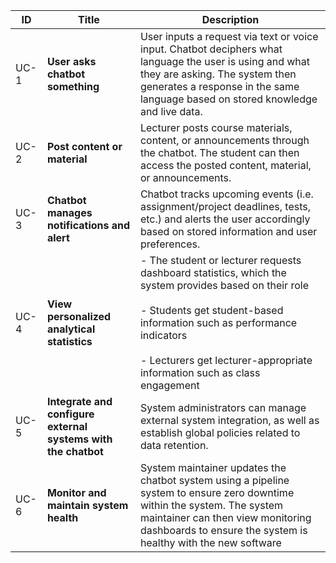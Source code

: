 
| ID   | Title                                                             | Description                                                                                                                                                                                                                                                                    |
| ---- | ----------------------------------------------------------------- | ------------------------------------------------------------------------------------------------------------------------------------------------------------------------------------------------------------------------------------------------------------------------------ |
| UC-1 | **User asks chatbot something**                                   | User inputs a request via text or voice input. Chatbot deciphers what language the user is using and what they are asking. The system then generates a response in the same language based on stored knowledge and live data.                                                  |
| UC-2 | **Post content or material**                                      | Lecturer posts course materials, content, or announcements through the chatbot. The student can then access the posted content, material, or announcements.                                                                                                                    |
| UC-3 | **Chatbot manages notifications and alert**                       | Chatbot tracks upcoming events (i.e. assignment/project deadlines, tests, etc.) and alerts the user accordingly based on stored information and user preferences.<br>                                                                                                          |
| UC-4 | **View personalized analytical statistics**                       | - The student or lecturer requests dashboard statistics, which the system provides based on their role<br>    <br>- Students get student-based information such as performance indicators<br>    <br>- Lecturers get lecturer-appropriate information such as class engagement |
| UC-5 | **Integrate and configure external systems with the chatbot<br>** | System administrators can manage external system integration, as well as establish global policies related to data retention.                                                                                                                                                  |
| UC-6 | **Monitor and maintain system health<br>**                        | System maintainer updates the chatbot system using a pipeline system to ensure zero downtime within the system. The system maintainer can then view monitoring dashboards to ensure the system is healthy with the new software<br>                                            |
